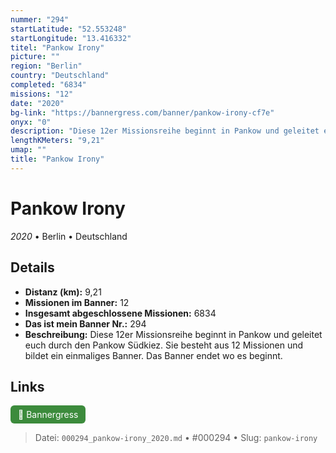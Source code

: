 ```yaml
---
nummer: "294"
startLatitude: "52.553248"
startLongitude: "13.416332"
titel: "Pankow Irony"
picture: ""
region: "Berlin"
country: "Deutschland"
completed: "6834"
missions: "12"
date: "2020"
bg-link: "https://bannergress.com/banner/pankow-irony-cf7e"
onyx: "0"
description: "Diese 12er Missionsreihe beginnt in Pankow und geleitet euch durch den Pankow Südkiez. Sie besteht aus 12 Missionen und bildet ein einmaliges Banner. Das Banner endet wo es beginnt."
lengthKMeters: "9,21"
umap: ""
title: "Pankow Irony"
---
```

# Pankow Irony

*2020* • Berlin • Deutschland



## Details
- **Distanz (km):** 9,21
- **Missionen im Banner:** 12
- **Insgesamt abgeschlossene Missionen:** 6834
- **Das ist mein Banner Nr.:** 294
- **Beschreibung:** Diese 12er Missionsreihe beginnt in Pankow und geleitet euch durch den Pankow Südkiez. Sie besteht aus 12 Missionen und bildet ein einmaliges Banner. Das Banner endet wo es beginnt.


## Links
<div style="margin-top: 0.5em;">
<a href="https://bannergress.com/banner/pankow-irony-cf7e" target="_blank" style="display:inline-block;margin-right:8px;padding:6px 12px;background-color:#3c8b3c;color:white;text-decoration:none;border-radius:6px;">🔗 Bannergress</a>

</div>


> Datei: `000294_pankow-irony_2020.md` • #000294 • Slug: `pankow-irony`
